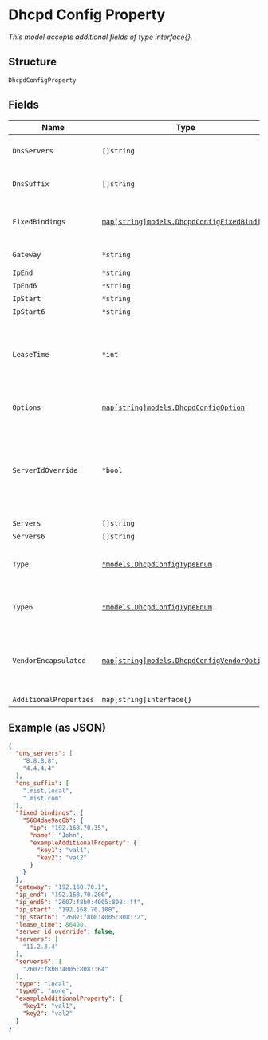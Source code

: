 
# Dhcpd Config Property

*This model accepts additional fields of type interface{}.*

## Structure

`DhcpdConfigProperty`

## Fields

| Name | Type | Tags | Description |
|  --- | --- | --- | --- |
| `DnsServers` | `[]string` | Optional | If `type`==`local` or `type6`==`local` - optional, if not defined, system one will be used |
| `DnsSuffix` | `[]string` | Optional | If `type`==`local` or `type6`==`local` - optional, if not defined, system one will be used |
| `FixedBindings` | [`map[string]models.DhcpdConfigFixedBinding`](../../doc/models/dhcpd-config-fixed-binding.md) | Optional | If `type`==`local` or `type6`==`local`. Property key is the MAC Address. Format is `[0-9a-f]{12}` (e.g. "5684dae9ac8b") |
| `Gateway` | `*string` | Optional | If `type`==`local` - optional, `ip` will be used if not provided |
| `IpEnd` | `*string` | Optional | If `type`==`local` |
| `IpEnd6` | `*string` | Optional | If `type6`==`local` |
| `IpStart` | `*string` | Optional | If `type`==`local` |
| `IpStart6` | `*string` | Optional | If `type6`==`local` |
| `LeaseTime` | `*int` | Optional | In seconds, lease time has to be between 3600 [1hr] - 604800 [1 week], default is 86400 [1 day]<br><br>**Default**: `86400`<br><br>**Constraints**: `>= 3600`, `<= 604800` |
| `Options` | [`map[string]models.DhcpdConfigOption`](../../doc/models/dhcpd-config-option.md) | Optional | If `type`==`local` or `type6`==`local`. Property key is the DHCP option number |
| `ServerIdOverride` | `*bool` | Optional | `server_id_override`==`true` means the device, when acts as DHCP relay and forwards DHCP responses from DHCP server to clients,<br>should overwrite the Sever Identifier option (i.e. DHCP option 54) in DHCP responses with its own IP address.<br><br>**Default**: `false` |
| `Servers` | `[]string` | Optional | If `type`==`relay` |
| `Servers6` | `[]string` | Optional | If `type6`==`relay` |
| `Type` | [`*models.DhcpdConfigTypeEnum`](../../doc/models/dhcpd-config-type-enum.md) | Optional | enum: `local` (DHCP Server), `none`, `relay` (DHCP Relay)<br><br>**Default**: `"local"` |
| `Type6` | [`*models.DhcpdConfigTypeEnum`](../../doc/models/dhcpd-config-type-enum.md) | Optional | enum: `local` (DHCP Server), `none`, `relay` (DHCP Relay)<br><br>**Default**: `"none"` |
| `VendorEncapsulated` | [`map[string]models.DhcpdConfigVendorOption`](../../doc/models/dhcpd-config-vendor-option.md) | Optional | If `type`==`local` or `type6`==`local`. Property key is <enterprise number>:<sub option code>, with<br><br>* enterprise number: 1-65535 (https://www.iana.org/assignments/enterprise-numbers/enterprise-numbers)<br>* sub option code: 1-255, sub-option code |
| `AdditionalProperties` | `map[string]interface{}` | Optional | - |

## Example (as JSON)

```json
{
  "dns_servers": [
    "8.8.8.8",
    "4.4.4.4"
  ],
  "dns_suffix": [
    ".mist.local",
    ".mist.com"
  ],
  "fixed_bindings": {
    "5684dae9ac8b": {
      "ip": "192.168.70.35",
      "name": "John",
      "exampleAdditionalProperty": {
        "key1": "val1",
        "key2": "val2"
      }
    }
  },
  "gateway": "192.168.70.1",
  "ip_end": "192.168.70.200",
  "ip_end6": "2607:f8b0:4005:808::ff",
  "ip_start": "192.168.70.100",
  "ip_start6": "2607:f8b0:4005:808::2",
  "lease_time": 86400,
  "server_id_override": false,
  "servers": [
    "11.2.3.4"
  ],
  "servers6": [
    "2607:f8b0:4005:808::64"
  ],
  "type": "local",
  "type6": "none",
  "exampleAdditionalProperty": {
    "key1": "val1",
    "key2": "val2"
  }
}
```

